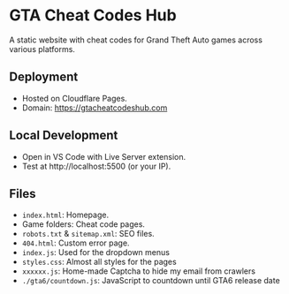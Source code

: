 # GTA Cheat Codes Hub

A static website with cheat codes for Grand Theft Auto games across various platforms.

## Deployment
- Hosted on Cloudflare Pages.
- Domain: https://gtacheatcodeshub.com

## Local Development
- Open in VS Code with Live Server extension.
- Test at http://localhost:5500 (or your IP).

## Files
- `index.html`: Homepage.
- Game folders: Cheat code pages.
- `robots.txt` & `sitemap.xml`: SEO files.
- `404.html`: Custom error page.
- `index.js`: Used for the dropdown menus
- `styles.css`: Almost all styles for the pages
- `xxxxxx.js`: Home-made Captcha to hide my email from crawlers
- `./gta6/countdown.js`: JavaScript to countdown until GTA6 release date